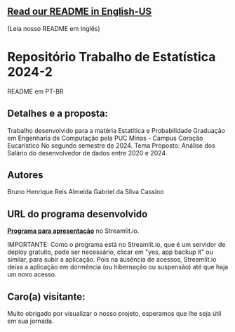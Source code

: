 ##  **[Read our README in English-US](https://github.com/brunohreis/trabalho_estatistica/README_EN-US.md)**
 (Leia nosso README em Inglês)

# Repositório Trabalho de Estatística 2024-2 
README em PT-BR
## Detalhes e a proposta:

Trabalho desenvolvido para a matéria Estatítica e Probabilidade
Graduação em Engenharia de Computação pela PUC Minas - Campus Coração Eucarístico
No segundo semestre de 2024.
Tema Proposto: Análise dos Salário do desenvolvedor de dados entre 2020 e 2024

## Autores
Bruno Henrique Reis Almeida
Gabriel da Silva Cassino

## URL do programa desenvolvido

**[Programa para apresentação](https://tp-estatistica.streamlit.app/)** no Streamlit.io.

IMPORTANTE: Como o programa está no Streamlit.io, que é um servidor de deploy gratuito,
pode ser necessário, clicar em "yes, app backup it" ou similar, para subir a aplicação.
Pois na ausência de acessos, Streamlit.io deixa a aplicação em dormência (ou hibernação
ou suspensão) até que haja um novo acesso.

## Caro(a) visitante:

Muito obrigado por visualizar o nosso projeto, esperamos que lhe seja útil em sua jornada.
